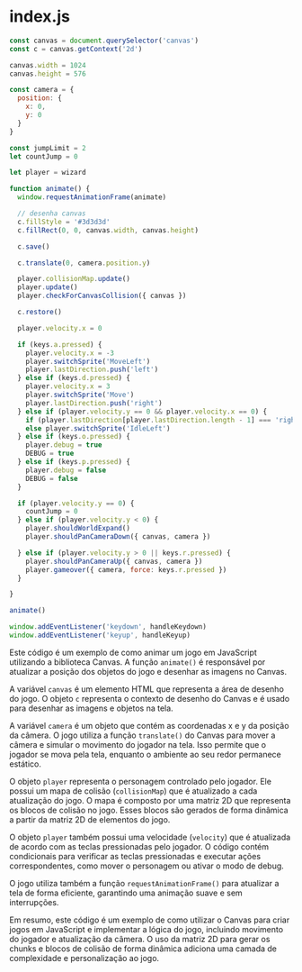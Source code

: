 # index.js

```jsx
const canvas = document.querySelector('canvas')
const c = canvas.getContext('2d')

canvas.width = 1024
canvas.height = 576

const camera = {
  position: {
    x: 0,
    y: 0
  }
}

const jumpLimit = 2
let countJump = 0

let player = wizard

function animate() {
  window.requestAnimationFrame(animate)

  // desenha canvas 
  c.fillStyle = '#3d3d3d'
  c.fillRect(0, 0, canvas.width, canvas.height)

  c.save()

  c.translate(0, camera.position.y)

  player.collisionMap.update()
  player.update()
  player.checkForCanvasCollision({ canvas })

  c.restore()

  player.velocity.x = 0

  if (keys.a.pressed) {
    player.velocity.x = -3
    player.switchSprite('MoveLeft')
    player.lastDirection.push('left')
  } else if (keys.d.pressed) {
    player.velocity.x = 3
    player.switchSprite('Move')
    player.lastDirection.push('right')
  } else if (player.velocity.y == 0 && player.velocity.x == 0) {
    if (player.lastDirection[player.lastDirection.length - 1] === 'right') player.switchSprite('Idle')
    else player.switchSprite('IdleLeft')
  } else if (keys.o.pressed) {
    player.debug = true
    DEBUG = true
  } else if (keys.p.pressed) {
    player.debug = false
    DEBUG = false
  }

  if (player.velocity.y == 0) {
    countJump = 0
  } else if (player.velocity.y < 0) {
    player.shouldWorldExpand()
    player.shouldPanCameraDown({ canvas, camera })

  } else if (player.velocity.y > 0 || keys.r.pressed) {
    player.shouldPanCameraUp({ canvas, camera })
    player.gameover({ camera, force: keys.r.pressed })
  }

}

animate()

window.addEventListener('keydown', handleKeydown)
window.addEventListener('keyup', handleKeyup)
```

Este código é um exemplo de como animar um jogo em JavaScript utilizando a biblioteca Canvas. A função `animate()` é responsável por atualizar a posição dos objetos do jogo e desenhar as imagens no Canvas.

A variável `canvas` é um elemento HTML que representa a área de desenho do jogo. O objeto `c` representa o contexto de desenho do Canvas e é usado para desenhar as imagens e objetos na tela.

A variável `camera` é um objeto que contém as coordenadas x e y da posição da câmera. O jogo utiliza a função `translate()` do Canvas para mover a câmera e simular o movimento do jogador na tela. Isso permite que o jogador se mova pela tela, enquanto o ambiente ao seu redor permanece estático.

O objeto `player` representa o personagem controlado pelo jogador. Ele possui um mapa de colisão (`collisionMap`) que é atualizado a cada atualização do jogo. O mapa é composto por uma matriz 2D que representa os blocos de colisão no jogo. Esses blocos são gerados de forma dinâmica a partir da matriz 2D de elementos do jogo.

O objeto `player` também possui uma velocidade (`velocity`) que é atualizada de acordo com as teclas pressionadas pelo jogador. O código contém condicionais para verificar as teclas pressionadas e executar ações correspondentes, como mover o personagem ou ativar o modo de debug.

O jogo utiliza também a função `requestAnimationFrame()` para atualizar a tela de forma eficiente, garantindo uma animação suave e sem interrupções.

Em resumo, este código é um exemplo de como utilizar o Canvas para criar jogos em JavaScript e implementar a lógica do jogo, incluindo movimento do jogador e atualização da câmera. O uso da matriz 2D para gerar os chunks e blocos de colisão de forma dinâmica adiciona uma camada de complexidade e personalização ao jogo.